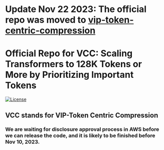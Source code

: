 # Update Nov 22 2023: The official repo was moved to [vip-token-centric-compression](https://github.com/awslabs/vip-token-centric-compression)

# Official Repo for VCC: Scaling Transformers to 128K Tokens or More by Prioritizing Important Tokens

[![License](https://img.shields.io/badge/License-Apache%202.0-blue.svg)](https://opensource.org/licenses/Apache-2.0)

## VCC stands for VIP-Token Centric Compression

### We are waiting for disclosure approval process in AWS before we can release the code, and it is likely to be finished before Nov 10, 2023. 
